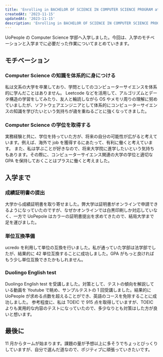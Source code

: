 ```yaml
---
title: 'Enrolling in BACHELOR OF SCIENCE IN COMPUTER SCIENCE PROGRAM at UoPeople'
createdAt: '2023-11-15'
updatedAt: '2023-11-15'
description: 'Enrolling in BACHELOR OF SCIENCE IN COMPUTER SCIENCE PROGRAM at UoPeople'
---
```


UoPeople の Computer Science 学部へ入学しました。今回は、入学のモチベーションと入学までに必要だった作業についてまとめていきます。

## モチベーション

### Computer Science の知識を体系的に身につける

私は文系の大学を卒業しており、学問としてのコンピューターサイエンスを体系的に学んだことはありません。
Leetcode などを活用して、アルゴリズムとデータ構造の学習をしてみたり、友人と輪読しながら OS やメモリ周りの理解に努めていましたが、ソフトウェアエンジニアとして体系的にコンピューターサイエンスの知識を学びたいという気持ちが歳を重ねるごとに強くなってきました。

### Computer Science の学位を取得する

実務経験と共に、学位を持っていた方が、将来の自分の可能性が広がると考えています。例えば、海外で job を獲得するにあたって、有利に働くと考えています。
また、私は学ぶことが好きなので、将来大学院に進学したいという気持ちもあります。その際に、コンピューターサイエンス関連の大学の学位と適切な GPA を保持しておくことはプラスに働くと考えました。

## 入学まで

### 成績証明書の提出

大学から成績証明書を取り寄せました。弊大学は証明書がオンラインで申請できるようになっていたのですが、なぜかオンラインでは白黒印刷しか対応していなく、一方で UoPepole はカラーの証明書提出を求めてきたので、結局大学まで足を運びました。

### 単位互換準備

ucredo を利用して単位の互換を行いました。私が通っていた学部は法学部でしたが、結果的に 42 単位互換することに成功しました。GPA がもっと良ければもう少し単位互換できたかもしれません。

### Duolingo English test

Duolingo English test を受講しました。対策として、テストの傾向を解説している動画を Youtube で眺め、サンプルテストの 1 回受講しました。結果的に UoPeople が求める点数を超えることができ、英語のコースを免除することに成功しました。
参考程度に、私は TOEIC で 915 点を取得していますが、TOEIC よりも実用的な内容のテストになっていたので、多少なりとも対策はした方が良いと想います。

## 最後に

11 月からタームが始まります。課題の量が予想以上に多そうでちょっとびっくりしていますが、自分で選んだ道なので、ポジティブに頑張っていきたいです。
